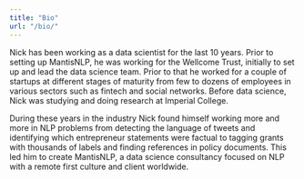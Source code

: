 ```yaml
---
title: "Bio"
url: "/bio/"
---
```


Nick has been working as a data scientist for the last 10 years. Prior to setting up MantisNLP, he was working for the Wellcome Trust, initially to set up and lead the data science team. Prior to that he worked for a couple of startups at different stages of maturity from few to dozens of employees in various sectors such as fintech and social networks. Before data science, Nick was studying and doing research at Imperial College.

During these years in the industry Nick found himself working more and more in NLP problems from detecting the language of tweets and identifying which entrepreneur statements were factual to tagging grants with thousands of labels and finding references in policy documents. This led him to create MantisNLP, a data science consultancy focused on NLP with a remote first culture and client worldwide.